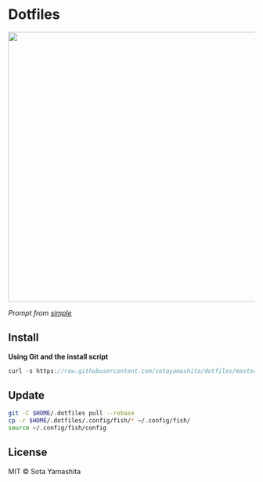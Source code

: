 # Dotfiles

<a href="https://github.com/sotayamashita/simple" target="_blank"><img src="https://cloud.githubusercontent.com/assets/1587053/14232267/44241d32-f9df-11e5-86ed-9c96befba0f3.png" width="550"/></a>

_Prompt from [simple](https://github.com/sotayamashita/simple)_


## Install

**Using Git and the install script**

```javascript
curl -s https://raw.githubusercontent.com/sotayamashita/dotfiles/master/bin/install.sh | sh
```

## Update

```bash
git -C $HOME/.dotfiles pull --rebase
cp -r $HOME/.dotfiles/.config/fish/* ~/.config/fish/
source ~/.config/fish/config
```

## License

MIT © Sota Yamashita
